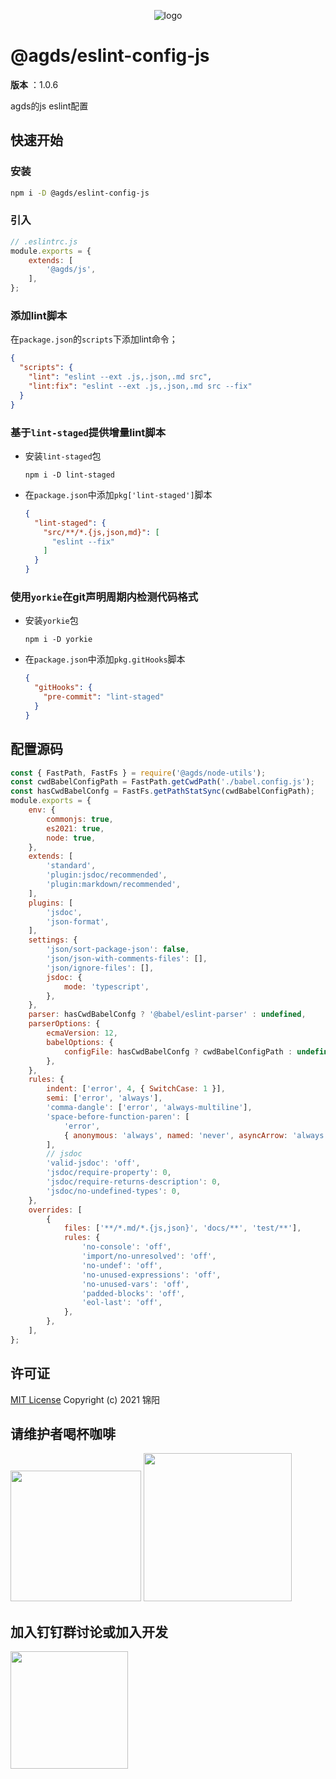<p align="center">
    <img src="https://gitee.com/agile-development-system/agds-doc-preset/raw/master/lib/docs/logos/light/1.png" alt="logo">
</p>

# @agds/eslint-config-js

**版本** ：1.0.6

agds的js eslint配置

## 快速开始

### 安装

```bash
npm i -D @agds/eslint-config-js
```

### 引入

```js
// .eslintrc.js
module.exports = {
    extends: [
        '@agds/js',
    ],
};
```




### 添加lint脚本

在`package.json`的`scripts`下添加lint命令；

```json
{
  "scripts": {
    "lint": "eslint --ext .js,.json,.md src",
    "lint:fix": "eslint --ext .js,.json,.md src --fix"
  }
}
```

### 基于`lint-staged`提供增量lint脚本

- 安装`lint-staged`包
    ```
    npm i -D lint-staged
    ```
- 在`package.json`中添加`pkg['lint-staged']`脚本
    ```json
    {
      "lint-staged": {
        "src/**/*.{js,json,md}": [
          "eslint --fix"
        ]
      }
    }
    ```

### 使用`yorkie`在git声明周期内检测代码格式

- 安装`yorkie`包
    ```
    npm i -D yorkie
    ```
- 在`package.json`中添加`pkg.gitHooks`脚本
    ```json
    {
      "gitHooks": {
        "pre-commit": "lint-staged"
      }
    }
    ```




<a name="source"></a>

## 配置源码

```js
const { FastPath, FastFs } = require('@agds/node-utils');
const cwdBabelConfigPath = FastPath.getCwdPath('./babel.config.js');
const hasCwdBabelConfg = FastFs.getPathStatSync(cwdBabelConfigPath);
module.exports = {
    env: {
        commonjs: true,
        es2021: true,
        node: true,
    },
    extends: [
        'standard',
        'plugin:jsdoc/recommended',
        'plugin:markdown/recommended',
    ],
    plugins: [
        'jsdoc',
        'json-format',
    ],
    settings: {
        'json/sort-package-json': false,
        'json/json-with-comments-files': [],
        'json/ignore-files': [],
        jsdoc: {
            mode: 'typescript',
        },
    },
    parser: hasCwdBabelConfg ? '@babel/eslint-parser' : undefined,
    parserOptions: {
        ecmaVersion: 12,
        babelOptions: {
            configFile: hasCwdBabelConfg ? cwdBabelConfigPath : undefined,
        },
    },
    rules: {
        indent: ['error', 4, { SwitchCase: 1 }],
        semi: ['error', 'always'],
        'comma-dangle': ['error', 'always-multiline'],
        'space-before-function-paren': [
            'error',
            { anonymous: 'always', named: 'never', asyncArrow: 'always' },
        ],
        // jsdoc
        'valid-jsdoc': 'off',
        'jsdoc/require-property': 0,
        'jsdoc/require-returns-description': 0,
        'jsdoc/no-undefined-types': 0,
    },
    overrides: [
        {
            files: ['**/*.md/*.{js,json}', 'docs/**', 'test/**'],
            rules: {
                'no-console': 'off',
                'import/no-unresolved': 'off',
                'no-undef': 'off',
                'no-unused-expressions': 'off',
                'no-unused-vars': 'off',
                'padded-blocks': 'off',
                'eol-last': 'off',
            },
        },
    ],
};
```




<a name="license"></a>

## 许可证

[MIT License](https://gitee.com/agile-development-system/eslint-config-js/blob/master/LICENSE)
Copyright (c) 2021 锦阳



<a name="donate"></a>

## 请维护者喝杯咖啡

<img src="https://gitee.com/agile-development-system/agds-doc-preset/raw/master/lib/docs/qrcode/alipay.jpeg" width="209px" >
<img src="https://gitee.com/agile-development-system/agds-doc-preset/raw/master/lib/docs/qrcode/wechatpay.jpeg" width="237px" >




<a name="dingtalk"></a>

## 加入钉钉群讨论或加入开发

<img src="https://gitee.com/agile-development-system/agds-doc-preset/raw/master/lib/docs/qrcode/dingtalk.jpeg" width="188px" >


